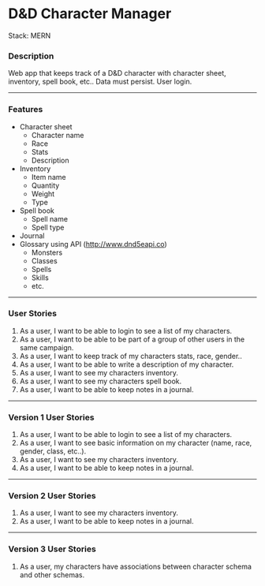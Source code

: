 # D&D Character Manager
Stack: MERN

### Description 
Web app that keeps track of a D&D character with character sheet, inventory, spell book, etc.. Data must persist. User login. 
- - - -
### Features
* Character sheet
	* Character name
	* Race
	* Stats
	* Description 
* Inventory
	* Item name
	* Quantity
	* Weight
	* Type
* Spell book
	* Spell name
	* Spell type
* Journal
* Glossary using API (http://www.dnd5eapi.co)
	* Monsters
	* Classes
	* Spells
	* Skills
	* etc.
- - - -
### User Stories
1. As a user, I want to be able to login to see a list of my characters. 
2. As a user, I want to be able to be part of a group of other users in the same campaign.
3. As a user, I want to keep track of my characters stats, race, gender..
4. As a user, I want to be able to write a description of my character. 
5. As a user, I want to see my characters inventory. 
6. As a user, I want to see my characters spell book. 
7. As a user, I want to be able to keep notes in a journal. 
- - - -
### Version 1 User Stories 
1. As a user, I want to be able to login to see a list of my characters.
2. As a user, I want to see basic information on my character (name, race, gender, class, etc..).
3. As a user, I want to see my characters inventory.
4. As a user, I want to be able to keep notes in a journal.
- - - -
### Version 2 User Stories
1. As a user, I want to see my characters inventory.
2. As a user, I want to be able to keep notes in a journal.
- - - -
### Version 3 User Stories
1. As a user, my characters have associations between character schema and other schemas.